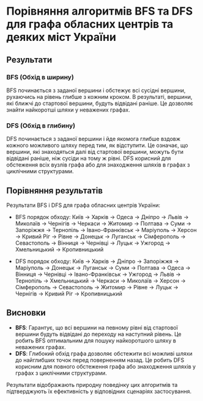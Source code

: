 # Порівняння алгоритмів BFS та DFS для графа обласних центрів та деяких міст України

## Результати

### BFS (Обхід в ширину)
BFS починається з заданої вершини і обстежує всі сусідні вершини, рухаючись на рівень глибше з кожним кроком. В результаті, вершини, які ближчі до стартової вершини, будуть відвідані раніше. Це дозволяє знайти найкоротші шляхи у неважених графах.

### DFS (Обхід в глибину)
DFS починається з заданої вершини і йде якомога глибше вздовж кожного можливого шляху перед тим, як відступити. Це означає, що вершини, які знаходяться далі від стартової вершини, можуть бути відвідані раніше, ніж сусіди на тому ж рівні. DFS корисний для обстеження всіх вузлів графа або для знаходження шляхів в графах з циклічними структурами.

## Порівняння результатів
Результати BFS і DFS для графа обласних центрів України:

- BFS порядок обходу: Київ -> Харків -> Одеса -> Дніпро -> Львів -> Миколаїв -> Чернігів -> Черкаси -> Житомир -> Полтава -> Суми -> Запоріжжя -> Тернопіль -> Івано-Франківськ -> Маріуполь -> Херсон -> Кривий Ріг -> Рівне -> Донецьк -> Луганськ -> Сімферополь -> Севастополь -> Вінниця -> Чернівці -> Луцьк -> Ужгород -> Хмельницький -> Кропивницький

- DFS порядок обходу: Київ -> Харків -> Дніпро -> Запоріжжя -> Маріуполь -> Донецьк -> Луганськ -> Суми -> Полтава -> Одеса -> Вінниця -> Чернівці -> Івано-Франківськ -> Ужгород -> Львів -> Тернопіль -> Хмельницький -> Черкаси -> Миколаїв -> Херсон -> Сімферополь -> Севастополь -> Житомир -> Рівне -> Луцьк -> Чернігів -> Кривий Ріг -> Кропивницький

## Висновки
- **BFS**: Гарантує, що всі вершини на певному рівні від стартової вершини будуть відвідані до переходу на наступний рівень. Це робить BFS оптимальним для пошуку найкоротшого шляху в неважених графах.
- **DFS**: Глибокий обхід графа дозволяє обстежити всі можливі шляхи до найглибших точок перед поверненням назад. Це робить DFS корисним для повного обстеження графа або знаходження шляхів у графах з циклічними структурами.

Результати відображають природну поведінку цих алгоритмів та підтверджують їх ефективність у відповідних сценаріях застосування.
